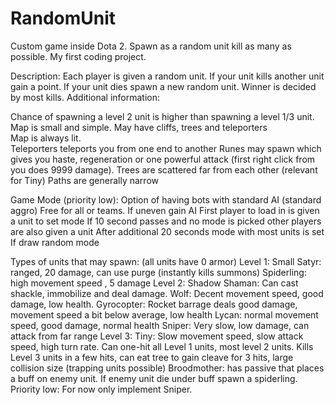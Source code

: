 RandomUnit
==========

Custom game inside Dota 2. Spawn as a random unit kill as many as possible. My first coding project.

Description: Each player is given a random unit. If your unit kills another unit gain a point. If your unit dies spawn a new random unit. Winner is decided by most kills.
Additional information:

Chance of spawning a level 2 unit is higher than spawning a level 1/3 unit.  
Map is small and simple. May have cliffs, trees and teleporters  
Map is always lit.  
Teleporters teleports you from one end to another
Runes may spawn which gives you haste, regeneration or one powerful attack (first right click from you does 9999 damage).
Trees are scattered far from each other (relevant for Tiny)
Paths are generally narrow

Game Mode (priority low):
Option of having bots with standard AI (standard aggro)
Free for all or teams. If uneven gain AI
First player to load in is given a unit to set mode
If 10 second passes and no mode is picked other players are also given a unit
After additional 20 seconds mode with most units is set
If draw random mode

Types of units that may spawn: (all units have 0 armor)
Level 1:
Small Satyr: ranged, 20 damage, can use purge (instantly kills summons)
Spiderling: high movement speed , 5 damage
Level 2:
Shadow Shaman: Can cast shackle, immobilize and deal damage.
Wolf: Decent movement speed, good damage, low health.
Gyrocopter: Rocket barrage deals good damage, movement speed a bit below average, low health
Lycan: normal movement speed, good damage, normal health
Sniper: Very slow, low damage, can attack from far range
Level 3:
Tiny: Slow movement speed, slow attack speed, high turn rate. Can one-hit all Level 1 units, most level 2 units. Kills Level 3 units in a few hits, can eat tree to gain cleave for 3 hits, large collision size (trapping units possible)
Broodmother: has passive that places a buff on enemy unit. If enemy unit die under buff spawn a spiderling.
Priority low: For now only implement Sniper.
